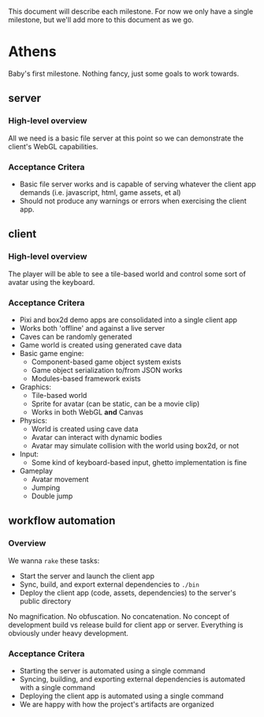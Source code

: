 This document will describe each milestone. For now we only have a single milestone, but we'll add more to this document as we go.

# Athens

Baby's first milestone. Nothing fancy, just some goals to work towards.

## server

### High-level overview

All we need is a basic file server at this point so we can demonstrate the client's WebGL capabilities.

### Acceptance Critera

* Basic file server works and is capable of serving whatever the client app demands (i.e. javascript, html, game assets, et al)
* Should not produce any warnings or errors when exercising the client app.

## client

### High-level overview

The player will be able to see a tile-based world and control some sort of avatar using the keyboard.

### Acceptance Critera

* Pixi and box2d demo apps are consolidated into a single client app
* Works both 'offline' and against a live server
* Caves can be randomly generated
* Game world is created using generated cave data
* Basic game engine:
    * Component-based game object system exists
    * Game object serialization to/from JSON works
    * Modules-based framework exists
* Graphics:
    * Tile-based world
    * Sprite for avatar (can be static, can be a movie clip)
    * Works in both WebGL **and** Canvas
* Physics:
    * World is created using cave data
    * Avatar can interact with dynamic bodies
    * Avatar may simulate collision with the world using box2d, or not
* Input:
    * Some kind of keyboard-based input, ghetto implementation is fine
* Gameplay
    * Avatar movement
    * Jumping
    * Double jump

## workflow automation

### Overview

We wanna `rake` these tasks:

* Start the server and launch the client app
* Sync, build, and export external dependencies to `./bin`
* Deploy the client app (code, assets, dependencies) to the server's public directory

No magnification. No obfuscation. No concatenation. No concept of development build vs release build for client app or server. Everything is obviously under heavy development.

### Acceptance Critera

* Starting the server is automated using a single command
* Syncing, building, and exporting external dependencies is automated with a single command
* Deploying the client app is automated using a single command
* We are happy with how the project's artifacts are organized
